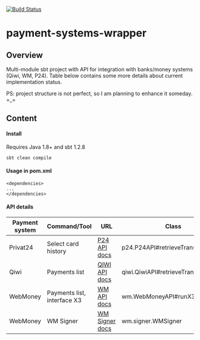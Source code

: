 [![Build Status](https://travis-ci.org/UnknownNPC/payment-systems-wrapper.svg?branch=master)](https://travis-ci.org/UnknownNPC/payment-systems-wrapper)

payment-systems-wrapper
=====================

## Overview
Multi-module sbt project with API for integration with banks/money systems (Qiwi, WM, P24).
Table below contains some more details about current implementation status.

PS: project structure is not perfect, so I am planning to enhance it someday. =_=

## Content
 
#### Install  
Requires Java 1.8+ and sbt 1.2.8
```
sbt clean compile
```

#### Usage in pom.xml
```
<dependencies>
...
</dependencies>
```


#### API details
| Payment system  | Command/Tool | URL | Class |
| ------------- | ------------- |------|-------|
| Privat24  | Select card history | [P24 API docs](https://api.privatbank.ua/#p24/orders) | p24.P24API#retrieveTransferHistory|
| Qiwi  | Payments list  |[QIWI API docs](https://developer.qiwi.com/ru/qiwi-wallet-personal/#payments_list)| qiwi.QiwiAPI#retrieveTransferHistory |
| WebMoney  | Payments list, interface X3  |[WM API docs](https://wiki.webmoney.ru/projects/webmoney/wiki/%D0%98%D0%BD%D1%82%D0%B5%D1%80%D1%84%D0%B5%D0%B9%D1%81_X3)| wm.WebMoneyAPI#runX3Command |
| WebMoney  | WM Signer  |[WM Signer docs](https://wiki.wmtransfer.com/projects/webmoney/wiki/WMSigner)| wm.signer.WMSigner |
